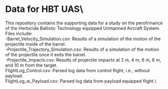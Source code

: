 # Data for HBT UAS\
This repository contains the supporting data for a study on the perofrmance of the Herbicide Ballistic Technology equipped Unmanned Aircraft System.\
Files include:\
-Barrel_Velocity_Simulation.csv: Results of a simulation of the motion of the projectile inside of the barrel.\
-Projectile_Trajectory_Simulation.csv: Results of a simulation of the motion of the projectile once it exits the barrel.\
-Projectile_Impacts.csv: Results of projectile impacts at 2 m, 4 m, 6 m, 8 m, and 10 m from the target.\
FlightLog_Control.csv: Parsed log data from control flight, i.e., without payload.\
FlightLog_w_Payload.csv: Parsed log data from payload equipped flight.\
